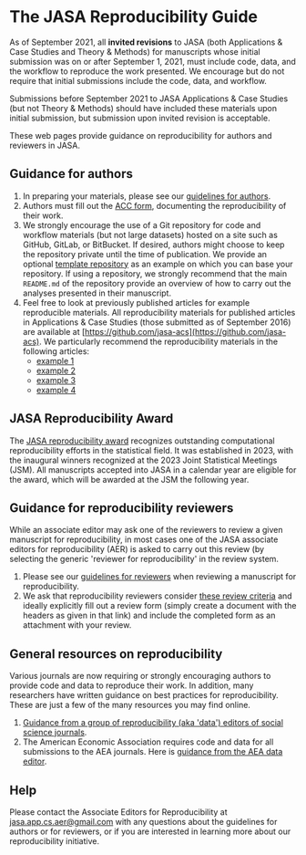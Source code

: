 <script async src="https://www.googletagmanager.com/gtag/js?id={{ site.google_analytics }}"></script>
<script>
  window.dataLayer = window.dataLayer || [];
  function gtag(){dataLayer.push(arguments);}
  gtag('js', new Date());

  gtag('config', '{{ site.google_analytics }}');
</script>

# The JASA Reproducibility Guide

As of September 2021, all **invited revisions** to JASA (both Applications & Case Studies and Theory & Methods) for manuscripts whose initial submission was on or after September 1, 2021, must include code, data, and the workflow to reproduce the work presented. We encourage but do not require that initial submissions include the code, data, and workflow.

Submissions before September 2021 to JASA Applications & Case Studies (but not Theory & Methods) should have included these materials upon initial submission, but submission upon invited revision is acceptable.

These web pages provide guidance on reproducibility for authors and reviewers in JASA. 

## Guidance for authors

1. In preparing your materials, please see our [guidelines for authors](pages/author-guidelines).
2. Authors must fill out the [ACC form](pages/acc.html), documenting the reproducibility of their work. 
3. We strongly encourage the use of a Git repository for code and workflow materials (but not large datasets) hosted on a site such as GitHub, GitLab, or BitBucket. If desired, authors might choose to keep the repository private until the time of publication. We provide an optional [template repository](https://github.com/jasa-acs/repro-template) as an example on which you can base your repository. If using a repository, we strongly recommend that the main `README.md` of the repository provide an overview of how to carry out the analyses presented in their manuscript.
4. Feel free to look at previously published articles for example reproducible materials. All reproducibility materials for published articles in Applications & Case Studies (those submitted as of September 2016) are available at [https://github.com/jasa-acs](https://github.com/jasa-acs). We particularly recommend the reproducibility materials in the following articles:
   - [example 1](https://github.com/jasa-acs/Value-of-Information-Sensitivity-Analysis-and-Research-Design-in-Bayesian-Evidence-Synthesis)
   - [example 2](https://github.com/jasa-acs/Modeling-Bronchiolitis-Incidence-Proportions-in-the-Presence-of-Spatio-Temporal-Uncertainty)
   - [example 3](https://github.com/jasa-acs/Penalized-and-Constrained-Optimization-An-Application-to-High-Dimensional-Website-Advertising)
   - [example 4](https://github.com/jasa-acs/Quantile-Function-on-Scalar-Regression-Analysis-for-Distributional-Data)

## JASA Reproducibility Award

The [JASA reproducibility award](https://jasa-acs.github.io/repro-award) recognizes outstanding computational reproducibility efforts in the statistical field. It was established in 2023, with the inaugural winners recognized at the 2023 Joint Statistical Meetings (JSM). All manuscripts accepted into JASA in a calendar year are eligible for the award, which will be awarded at the JSM the following year.

## Guidance for reproducibility reviewers

While an associate editor may ask one of the reviewers to review a given manuscript for reproducibility, in most cases one of the JASA associate editors for reproducibility (AER) is asked to carry out this review (by selecting the generic 'reviewer for reproducibility' in the review system. 

1. Please see our [guidelines for reviewers](pages/reviewer-guidelines) when reviewing a manuscript for reproducibility.
2. We ask that reproducibility reviewers consider [these review criteria](pages/review-form) and ideally explicitly fill out a review form (simply create a document with the headers as given in that link) and include the completed form as an attachment with your review.

## General resources on reproducibility

Various journals are now requiring or strongly encouraging authors to provide code and data to reproduce their work. In addition, many researchers have written guidance on best practices for reproducibility. These are just a few of the many resources you may find online.

1. [Guidance from a group of reproducibility (aka 'data') editors of social science journals](https://social-science-data-editors.github.io/guidance).
2. The American Economic Association requires code and data for all submissions to the AEA journals. Here is [guidance from the AEA data editor](https://aeadataeditor.github.io/aea-de-guidance).

## Help

Please contact the Associate Editors for Reproducibility at [jasa.app.cs.aer@gmail.com](mailto:jasa.app.cs.aer@gmail.com) with any questions about the guidelines for authors or for reviewers, or if you are interested in learning more about our reproducibility initiative.
